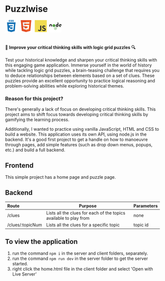# Puzzlwise

<div>
  <img src="https://github.com/devicons/devicon/blob/master/icons/css3/css3-plain-wordmark.svg"  title="CSS3" alt="CSS" width="40" height="40"/>&nbsp;
  <img src="https://github.com/devicons/devicon/blob/master/icons/html5/html5-original.svg" title="HTML5" alt="HTML" width="40" height="40"/>&nbsp;
  <img src="https://github.com/devicons/devicon/blob/master/icons/javascript/javascript-original.svg" title="JavaScript" alt="JavaScript" width="40" height="40"/>&nbsp;
  <img src="https://github.com/devicons/devicon/blob/master/icons/nodejs/nodejs-original-wordmark.svg" title="NodeJS" alt="NodeJS" width="40" height="40"/>&nbsp;
</div>

<br>

#### :mag_right: Improve your critical thinking skills with logic grid puzzles :mag:

Test your historical knowledge and sharpen your critical thinking skills with this engaging game application. Immerse yourself in the world of history while tackling logic grid puzzles, a brain-teasing challenge that requires you to deduce relationships between elements based on a set of clues. These puzzles provide an excellent opportunity to practice logical reasoning and problem-solving abilities while exploring historical themes.

### Reason for this project?
There's generally a lack of focus on developing critical thinking skills. This project aims to shift focus towards developing critical thinking skills by gamifying the learning process.

Additionally, I wanted to practice using vanilla JavaScript, HTML and CSS to build a website. This application uses its own API, using node.js in the backend. It's a good first project to get a handle on how to manoeuvre through pages, add simple features (such as drop down menus, popups, etc.) and build a full backend.

## Frontend
This simple project has a home page and puzzle page.

## Backend
| Route | Purpose | Parameters |
|:------|---------|------------|
|/clues|Lists all the clues for each of the topics available to play from|none|
|/clues/:topicNum|Lists all the clues for a specific topic|topic id|

## To view the application
1) run the command `npm i` in the server and client folders, separately.
2) run the command `npm run dev` in the server folder to get the server started.
3) right click the home.html file in the client folder and select 'Open with Live Server'
